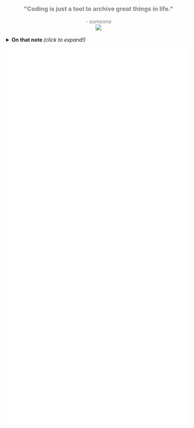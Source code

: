 <h3 align="center" style="color: grey">
  "Coding is just a tool to archive great things in life." <br />
</h3>
<p align="center" style="color: grey"><i>
  - someone <br />
  <a href="https://youtu.be/fRXoSjMgfcE" target="_blank"><img src="https://media.giphy.com/media/WUlplcMpOCEmTGBtBW/giphy.gif" width="20"></a>
</i></p>

<details>
  <summary> <b>  On that note </b> <i>(click to expand!)</i> </summary>

  ```typescript
  class timeMeasurement {
    dayLength: number
    constructor(hoursPerDay: number) {
      this.dayLenth = hoursPerDay;
    }
  }

  let myLifeHas = new timeMeasurement(48)
  // Days are now 48 hours long - success ✨
  ```

</details>

<p align="center"><img src="/github-metrics.svg" alt="Metrics"></p>

<!--
### @day
🎚️💡on Ⓜ️🅰️ || 🎥🏮 || 🔗🧰

### @night
working on solutions and contributing to open source software on 💻 with MA2/3, LUA, NODE.JS, LAMP, and more.

<details>
  <summary> <b>  Public GitHub Stats </b> <i>(click to expand!)</i> </summary>

  ![GitHub Stats](https://github-readme-stats.vercel.app/api?username=lukas-runge&show_icons=true&title_color=fff&icon_color=79ff97&text_color=9f9f9f&bg_color=151515)
  
  *if 48h days were a thing - please let me know*

</details>

**lukas-runge/lukas-runge** is a ✨ _special_ ✨ repository because its `README.md` (this file) appears on your GitHub profile.

Here are some ideas to get you started:

- 🔭 I’m currently working on ...
- 🌱 I’m currently learning ...
- 👯 I’m looking to collaborate on ...
- 🤔 I’m looking for help with ...
- 💬 Ask me about ...
- 📫 How to reach me: ...
- 😄 Pronouns: ...
- ⚡ Fun fact: ...
-->
